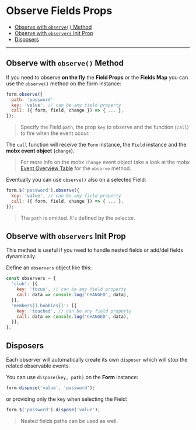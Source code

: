 # Observe Fields Props

* [Observe with `observe()` Method]()
* [Observe with `observers` Init Prop]()
* [Disposers]()

---

## Observe with `observe()` Method

If you need to observe **on the fly** the **Field Props** or the **Fields Map** you can use the `observe()` method on the form instance:

```javascript
form.observe({
  path: 'password'
  key: 'value', // can be any field property
  call: ({ form, field, change }) => { ... },
});
```

> Specify the Field `path`, the prop `key` to observe and the function (`call`) to fire when the event occur.

The `call` function will receive the `Form` instance, the `Field` instance and the **mobx event object** (`change`).

> For more info on the mobx `change` event object take a look at the mobx [Event Overview Table](http://mobxjs.github.io/mobx/refguide/observe.html) for the `observe` method.

Eventually you can use `observe()` also on a selected Field:

```javascript
form.$('password').observe({
  key: 'value', // can be any field property
  call: ({ form, field, change }) => { ... },
});
```

> The `path` is omitted. It's defined by the selector.

## Observe with `observers` Init Prop

This method is useful if you need to handle nested fields or add/del fields dynamically.

Define an `observers` object like this:

```javascript
const observers = {
  'club': [{
    key: 'focus', // can be any field property
    call: data => console.log('CHANGED', data),
  }],
  'members[].hobbies[]': [{
    key: 'touched', // can be any field property
    call: data => console.log('CHANGED', data),
  }],
};
```

## Disposers

Each observer will automatically create its own `disposer` which will stop the related observable events.

You can use `dispose(key, path)` on the **Form** instance:

```javascript
form.dispose('value', 'password');
```

or providing only the key when selecting the Field:

```javascript
form.$('password').dispose('value');
```

> Nested fields paths can be used as well.


